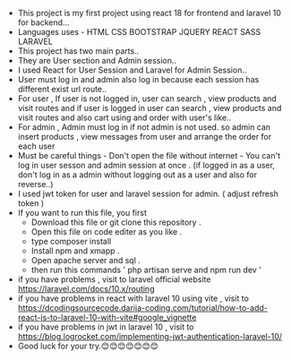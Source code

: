 - This project is my first project using react 18 for frontend and laravel 10 for backend...
- Languages uses
       - HTML CSS BOOTSTRAP JQUERY REACT SASS LARAVEL 
- This project has two main parts..
- They are User section and Admin session..
- I used React for User Session and Laravel for Admin Session..
- User must log in and admin also log in because each session has different exist url route..
- For user , If user is not logged in, user can search , view products and visit routes and if user is logged in user can search , view products and visit routes and also cart using and order with user's like..
- For admin , Admin must log in if not admin is not used. so admin can insert products , view messages from user and arrange the order for each user
- Must be careful things
       - Don't open the file without internet
       - You can't log in user sesson and admin session at once . (if logged in as a user, don't log in as a admin without logging out as a user and also for reverse..)
- I used jwt token for user and laravel session for admin. ( adjust refresh token )
- If you want to run this file,  you first
     - Download this file or git clone this repository .
     - Open this file on code editer as you like .
     - type composer install
     - Install npm and xmapp .
     - Open apache server and sql .
     - then run this commands   ' php artisan serve and  npm run dev '
- if you have problems , visit to laravel official website https://laravel.com/docs/10.x/routing
- if you have  problems in react with laravel 10 using vite , visit to https://dcodingsourcecode.darija-coding.com/tutorial/how-to-add-react-js-to-laravel-10-with-vite#google_vignette
-  if you have  problems in jwt in laravel 10 , visit to https://blog.logrocket.com/implementing-jwt-authentication-laravel-10/
- Good luck for your try.😊😊😊😊😊😊😊
